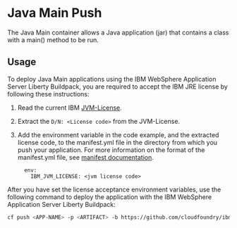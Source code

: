 Java Main Push
========================================

The Java Main container allows a Java application (jar) that contains a class with a main() method to be run.

## Usage
To deploy Java Main applications using the IBM WebSphere Application Server Liberty Buildpack, you are required to accept the IBM JRE license by following these instructions: 

1. Read the current IBM [JVM-License][].
2. Extract the `D/N: <License code>` from the JVM-License.
3. Add the environment variable in the code example, and the extracted license code, to the manifest.yml file in the directory from which you push your application. For more information on the format of the manifest.yml file, see [manifest documentation][]. 

    ```
      env:
        IBM_JVM_LICENSE: <jvm license code>
    ```

After you have set the license acceptance environment variables, use the following command to deploy the application with the IBM WebSphere Application Server Liberty Buildpack:

```bash
cf push <APP-NAME> -p <ARTIFACT> -b https://github.com/cloudfoundry/ibm-websphere-liberty-buildpack.git --no-route
```

[JVM-License]: http://www14.software.ibm.com/cgi-bin/weblap/lap.pl?la_formnum=&li_formnum=L-AWON-8GALN9&title=IBM%C2%AE+SDK%2C+Java-+Technology+Edition%2C+Version+7.0&l=en
[manifest documentation]: http://docs.cloudfoundry.com/docs/using/deploying-apps/manifest.html